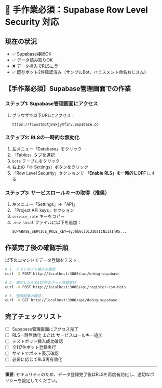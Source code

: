 # 🚨 手作業必須：Supabase Row Level Security 対応

## 現在の状況
- ✅ Supabase接続OK
- ✅ データ読み取りOK  
- ❌ データ挿入でRLSエラー
- ✅ 既存ボット2件確認済み（サンプルBot、ハラスメント命名おじさん）

## 【手作業必須】Supabase管理画面での作業

### ステップ1: Supabase管理画面にアクセス
1. ブラウザで以下URLにアクセス：
   ```
   https://fcwostmctjnekjymfinv.supabase.co
   ```

### ステップ2: RLSの一時的な無効化
1. 左メニュー「Database」をクリック
2. 「Tables」タブを選択
3. `bots` テーブルをクリック
4. 右上の「⚙️ Settings」ボタンをクリック
5. 「Row Level Security」セクションで **「Enable RLS」を一時的にOFF** にする

### ステップ3: サービスロールキーの取得（推奨）
1. 左メニュー「Settings」→「API」
2. 「Project API keys」セクション
3. `service_role` キーをコピー
4. `.env.local` ファイルに以下を追加：
   ```env
   SUPABASE_SERVICE_ROLE_KEY=eyJhbGciOiJIUzI1NiIsInR5...
   ```

## 作業完了後の確認手順

以下のコマンドでデータ登録をテスト：

```bash
# 1. テストボット挿入の確認
curl -X POST http://localhost:3000/api/debug-supabase

# 2. 成功したら全117件のボット登録実行
curl -X POST http://localhost:3000/api/register-csv-bots

# 3. 登録結果の確認
curl -X GET http://localhost:3000/api/debug-supabase
```

## 完了チェックリスト

- [ ] Supabase管理画面にアクセス完了
- [ ] RLS一時無効化 または サービスロールキー追加
- [ ] テストボット挿入成功確認
- [ ] 全117件ボット登録実行
- [ ] サイトでボット表示確認
- [ ] 必要に応じてRLS再有効化

---

**重要**: セキュリティのため、データ登録完了後はRLSを再度有効化し、適切なポリシーを設定してください。